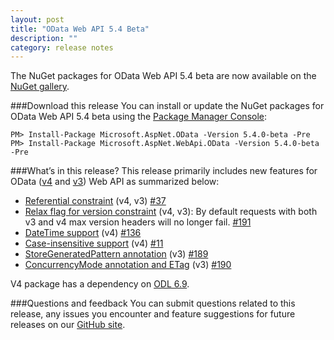 ```yaml
---
layout: post
title: "OData Web API 5.4 Beta"
description: ""
category: release notes
---
```


The NuGet packages for OData Web API 5.4 beta are now available on the [NuGet gallery](https://www.nuget.org/).

###Download this release
You can install or update the NuGet packages for OData Web API 5.4 beta using the [Package Manager Console](http://docs.nuget.org/docs/start-here/using-the-package-manager-console):

```
PM> Install-Package Microsoft.AspNet.OData -Version 5.4.0-beta -Pre
PM> Install-Package Microsoft.AspNet.WebApi.OData -Version 5.4.0-beta -Pre
```

###What’s in this release?
This release primarily includes new features for OData ([v4](http://www.odata.org/documentation/odata-version-4-0/) and [v3](http://www.odata.org/documentation/odata-version-3-0/)) Web API as summarized below:

* [Referential constraint](http://odata.github.io/WebApi/referential-constraint/) (v4, v3) [#37](https://github.com/OData/WebApi/issues/37)
* [Relax flag for version constraint](http://odata.github.io/WebApi/version-constraint-relax-flag/) (v4, v3): By default requests with both v3 and v4 max version headers will no longer fail. [#191](https://github.com/OData/WebApi/issues/191)
* [DateTime support](http://odata.github.io/WebApi/datetime-support/) (v4) [#136](https://github.com/OData/WebApi/issues/136)
* [Case-insensitive support](http://odata.github.io/WebApi/case-insensitive/) (v4) [#11](https://github.com/OData/WebApi/issues/11)
* [StoreGeneratedPattern annotation](http://odata.github.io/WebApi/store-generated-pattern/) (v3) [#189](https://github.com/OData/WebApi/issues/189)
* [ConcurrencyMode annotation and ETag](http://odata.github.io/WebApi/concurrency-and-etag/) (v3) [#190](https://github.com/OData/WebApi/issues/190)

V4 package has a dependency on [ODL 6.9](https://www.nuget.org/packages/Microsoft.OData.Core/6.9.0).

###Questions and feedback
You can submit questions related to this release, any issues you encounter and feature suggestions for future releases on our [GitHub site](https://github.com/OData/WebApi/issues).

